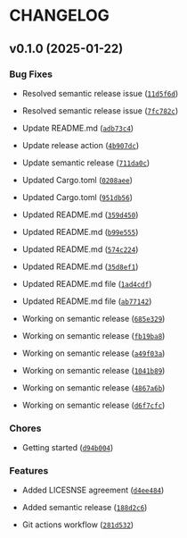 # CHANGELOG


## v0.1.0 (2025-01-22)

### Bug Fixes

- Resolved semantic release issue
  ([`11d5f6d`](https://github.com/shujaakbar2020/scanix/commit/11d5f6da2ae2d1596f73578912e8f83fd3cc2acc))

- Resolved semantic release issue
  ([`7fc782c`](https://github.com/shujaakbar2020/scanix/commit/7fc782cadacbf032a129abe3da10fe8f76f3810e))

- Update README.md
  ([`adb73c4`](https://github.com/shujaakbar2020/scanix/commit/adb73c494164b3aee03fd601b815c7ebec5860f3))

- Update release action
  ([`4b907dc`](https://github.com/shujaakbar2020/scanix/commit/4b907dcdc80aa7f5a048fcb22ec09a884de05afb))

- Update semantic release
  ([`711da0c`](https://github.com/shujaakbar2020/scanix/commit/711da0c691ff9d044b43a37302833449f344010c))

- Updated Cargo.toml
  ([`0208aee`](https://github.com/shujaakbar2020/scanix/commit/0208aeea54521c2064b991b0824cf57569424dd2))

- Updated Cargo.toml
  ([`951db56`](https://github.com/shujaakbar2020/scanix/commit/951db56f17a47b3b1b9cc44acd023ba4da5dcfe1))

- Updated README.md
  ([`359d450`](https://github.com/shujaakbar2020/scanix/commit/359d4509a7a1583a73e91891655b7b8cddc8c3b5))

- Updated README.md
  ([`b99e555`](https://github.com/shujaakbar2020/scanix/commit/b99e555fd2216097b90c10aab6af852b1143dcc1))

- Updated README.md
  ([`574c224`](https://github.com/shujaakbar2020/scanix/commit/574c22415cdbc8f41b62f707c2de68ae053093e0))

- Updated README.md
  ([`35d8ef1`](https://github.com/shujaakbar2020/scanix/commit/35d8ef16ddc3bc0c549f0c869b99923e0045bc2c))

- Updated README.md file
  ([`1ad4cdf`](https://github.com/shujaakbar2020/scanix/commit/1ad4cdfb26efa6dbaca3d2aac93ec7ed725001d9))

- Updated README.md file
  ([`ab77142`](https://github.com/shujaakbar2020/scanix/commit/ab771422ce5689491811c7841379ad17ab56181e))

- Working on semantic release
  ([`685e329`](https://github.com/shujaakbar2020/scanix/commit/685e3298601119e9bf7310abc97b736da823c86b))

- Working on semantic release
  ([`fb19ba8`](https://github.com/shujaakbar2020/scanix/commit/fb19ba88bf55a53f86b53a60f3571a29c6065d1d))

- Working on semantic release
  ([`a49f03a`](https://github.com/shujaakbar2020/scanix/commit/a49f03a53992289a2343bec343cbb939744e5d9f))

- Working on semantic release
  ([`1041b89`](https://github.com/shujaakbar2020/scanix/commit/1041b89ba87a047b73197b84a83b06b86d7596fc))

- Working on semantic release
  ([`4867a6b`](https://github.com/shujaakbar2020/scanix/commit/4867a6bdc0122132bef3a4d33297e3cc33eeaf9e))

- Working on semantic release
  ([`d6f7cfc`](https://github.com/shujaakbar2020/scanix/commit/d6f7cfc3c4ed15bbe41d3cf2f9e1b3c7354c2255))

### Chores

- Getting started
  ([`d94b004`](https://github.com/shujaakbar2020/scanix/commit/d94b00438538c80acb1e0713d945f8f91d2ab477))

### Features

- Added LICESNSE agreement
  ([`d4ee484`](https://github.com/shujaakbar2020/scanix/commit/d4ee4840169458ee83b04ed971546e74c8f8e05d))

- Added semantic release
  ([`188d2c6`](https://github.com/shujaakbar2020/scanix/commit/188d2c683b0536ae2256167603fef876093b61cf))

- Git actions workflow
  ([`281d532`](https://github.com/shujaakbar2020/scanix/commit/281d532e4667ae80cfce051e51b106524ea97f33))
